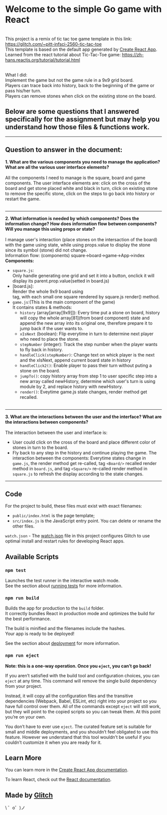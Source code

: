 # Welcome to the simple Go game with React
<br>This project is a remix of tic tac toe game template in this link: https://glitch.com/~pitt-infsci-2560-tic-tac-toe
<br>This template is based on the default app generated by [Create React App](https://github.com/facebookincubator/create-react-app).
<br>Learned from the react tutorial about Tic-Tac-Toe game: https://zh-hans.reactjs.org/tutorial/tutorial.html

<br>What I did:
  <br>Implement the game but not the game rule in a 9x9 grid board.
  <br>Players can trace back into history, back to the beginning of the game or pass his/her turn.
  <br>Players can remove stones when click on the existing stone on the board.

## Below are some questions that I answered specifically for the assignment but may help you understand how those files & functions work.
--------------------
## Question to answer in the document:
**1. What are the various components you need to manage the application? What are all the various user interface elements?**<br><br>
All the components I need to manage is the square, board and game components. 
The user interface elements are: click on the cross of the board and get stone placed white and black in turn, click on existing stone to remove the specific stone, click on the steps to go back into history or restart the game.<br><br>

-------------------
**2. What information is needed by which components? Does the information change? How does information flow between components? Will you manage this using props or state?**<br><br>
I manage user's interaction (place stones on the intersaction of the board) with the game using state, while using props.value to display the stone since its symbol (stone) did not change.<br>
Information flow: (components) square->board->game->App->index<br>
**Components:**<br>
* `square.js`: <br>Only handle generating one grid and set it into a button, onclick it will display its parent.prop.value(setted in board.js)<br>
* [board.js]: <br>Render the whole 9x9 board using *<div>* tag, with each small one square rendered by square.js render() method.<br>
* `game.js`:(This is the main component of the game)<br>
  It contains states & methods:<br>
  * `history` (array[array[9x9]]): Every time put a stone on board, history will copy the whole array[81](from board component) state and append the new array into its original one, therefore prepare it to jump back if the user wants to.
  * `xIsNext` (boolean): Flip everytime in turn to determine next player who need to place the stone.
  * `stepNumber` (integer): Track the step number when the player wants to fly back in history.<br>
  * `handleClick(stepNumber)`: Change text on whick player is the next and the xIsNext, append current board state in history
  * `handleClick2()`: Enable player to pass their turn without puting a stone on the board.
  * `jumpTo()`: copy history array from step 1 to user specific step into a new array called newHistory, determine which user's turn is using module by 2, and replace history with newHistory.
  * `render()`: Eveytime game.js state changes, render method get recalled. <br><br>
--------------------
**3. What are the interactions between the user and the interface? What are the interactions between components?**<br><br>
The interaction between the user and interface is:
  * User could click on the cross of the board and place different color of stones in turn to the board.
  * Fly back to any step in the history and continue playing the game.
The interaction between the components:
  Everytime states change in `game.js`, the render method get re-called, tag `<Board/>` recalled render method in `board.js`, and tag `<Square/>` re-called render method in `square.js` to refresh the display according to the state changes.
---------------------


## Code

For the project to build, these files must exist with exact filenames:
* `public/index.html` is the page template;
* `src/index.js` is the JavaScript entry point.
You can delete or rename the other files.

`watch.json` - The [watch.json](https://glitch.com/help/restart/) file in this project configures Glitch to use optimal install and restart rules for developing React apps. 

## Available Scripts

### `npm test`

Launches the test runner in the interactive watch mode.<br>
See the section about [running tests](https://facebook.github.io/create-react-app/docs/running-tests) for more information.

### `npm run build`

Builds the app for production to the `build` folder.<br>
It correctly bundles React in production mode and optimizes the build for the best performance.

The build is minified and the filenames include the hashes.<br>
Your app is ready to be deployed!

See the section about [deployment](https://facebook.github.io/create-react-app/docs/deployment) for more information.

### `npm run eject`

**Note: this is a one-way operation. Once you `eject`, you can’t go back!**

If you aren’t satisfied with the build tool and configuration choices, you can `eject` at any time. This command will remove the single build dependency from your project.

Instead, it will copy all the configuration files and the transitive dependencies (Webpack, Babel, ESLint, etc) right into your project so you have full control over them. All of the commands except `eject` will still work, but they will point to the copied scripts so you can tweak them. At this point you’re on your own.

You don’t have to ever use `eject`. The curated feature set is suitable for small and middle deployments, and you shouldn’t feel obligated to use this feature. However we understand that this tool wouldn’t be useful if you couldn’t customize it when you are ready for it.

## Learn More

You can learn more in the [Create React App documentation](https://facebook.github.io/create-react-app/docs/getting-started).

To learn React, check out the [React documentation](https://reactjs.org/).

Made by [Glitch](https://glitch.com/)
-------------------

\ ゜o゜)ノ
